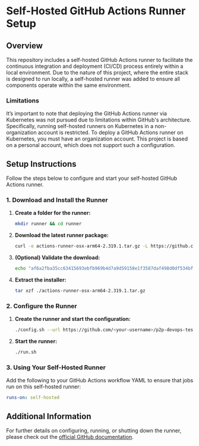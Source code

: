 # Self-Hosted GitHub Actions Runner Setup

## Overview

This repository includes a self-hosted GitHub Actions runner to facilitate the continuous integration and deployment (CI/CD) process entirely within a local environment. Due to the nature of this project, where the entire stack is designed to run locally, a self-hosted runner was added to ensure all components operate within the same environment.

### Limitations

It’s important to note that deploying the GitHub Actions runner via Kubernetes was not pursued due to limitations within GitHub's architecture. Specifically, running self-hosted runners on Kubernetes in a non-organization account is restricted. To deploy a GitHub Actions runner on Kubernetes, you must have an organization account. This project is based on a personal account, which does not support such a configuration.

## Setup Instructions

Follow the steps below to configure and start your self-hosted GitHub Actions runner.

### 1. Download and Install the Runner

1. **Create a folder for the runner:**

    ```bash
    mkdir runner && cd runner
    ```

2. **Download the latest runner package:**

    ```bash
    curl -o actions-runner-osx-arm64-2.319.1.tar.gz -L https://github.com/actions/runner/releases/download/v2.319.1/actions-runner-osx-arm64-2.319.1.tar.gz
    ```

3. **(Optional) Validate the download:**

    ```bash
    echo "af6a2fba35cc63415693ebfb969b4d7a9d59158e1f3587daf498d0df534bf56f  actions-runner-osx-arm64-2.319.1.tar.gz" | shasum -a 256 -c
    ```

4. **Extract the installer:**

    ```bash
    tar xzf ./actions-runner-osx-arm64-2.319.1.tar.gz
    ```

### 2. Configure the Runner

1. **Create the runner and start the configuration:**

    ```bash
    ./config.sh --url https://github.com/<your-username>/p2p-devops-test --token <your-token>
    ```

2. **Start the runner:**

    ```bash
    ./run.sh
    ```

### 3. Using Your Self-Hosted Runner

Add the following to your GitHub Actions workflow YAML to ensure that jobs run on this self-hosted runner:

```yaml
runs-on: self-hosted
```

## Additional Information

For further details on configuring, running, or shutting down the runner, please check out the [official GitHub documentation](https://docs.github.com/en/actions/hosting-your-own-runners).
